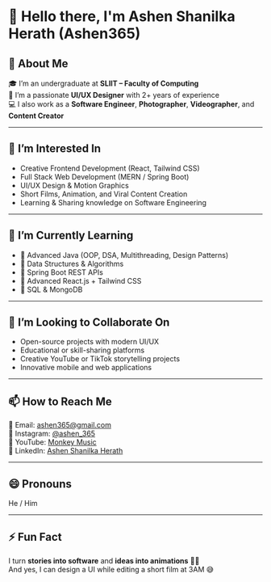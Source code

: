 # 👋 Hello there, I'm Ashen Shanilka Herath (Ashen365)

## 🚀 About Me  
🎓 I’m an undergraduate at **SLIIT – Faculty of Computing**  
🎨 I’m a passionate **UI/UX Designer** with 2+ years of experience  
💻 I also work as a **Software Engineer**, **Photographer**, **Videographer**, and **Content Creator**

---

## 👀 I’m Interested In  
- Creative Frontend Development (React, Tailwind CSS)  
- Full Stack Web Development (MERN / Spring Boot)  
- UI/UX Design & Motion Graphics  
- Short Films, Animation, and Viral Content Creation  
- Learning & Sharing knowledge on Software Engineering  

---

## 🌱 I’m Currently Learning  
- 📘 Advanced Java (OOP, DSA, Multithreading, Design Patterns)  
- 🧠 Data Structures & Algorithms  
- 🔧 Spring Boot REST APIs  
- 🎨 Advanced React.js + Tailwind CSS  
- 🐘 SQL & MongoDB  

---

## 💞️ I’m Looking to Collaborate On  
- Open-source projects with modern UI/UX  
- Educational or skill-sharing platforms  
- Creative YouTube or TikTok storytelling projects  
- Innovative mobile and web applications  

---

## 📫 How to Reach Me  
📧 Email: ashen365@gmail.com  
📱 Instagram: [@ashen_365](https://www.instagram.com/ashen_shanilka_herath/)  
📸 YouTube: [Monkey Music](https://www.youtube.com/@MonkeyMusic365)  
💼 LinkedIn: [Ashen Shanilka Herath](https://www.linkedin.com/in/ashen-herath-b88879257/)

---

## 😄 Pronouns  
He / Him  

---

## ⚡ Fun Fact  
I turn **stories into software** and **ideas into animations** 🎥✨  
And yes, I can design a UI while editing a short film at 3AM 😅  
